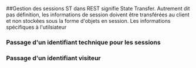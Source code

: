 ##Gestion des sessions
ST dans REST signifie State Transfer. Autrement dit pas définition, les informations de session doivent être transférées au client et non stockées sous la forme d'objets en session.
Les informations spécifiques à l'utilsiateur 

### Passage d'un identifiant technique pour les sessions
### Passage d'un identifiant visiteur